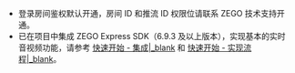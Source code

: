 - 登录房间鉴权默认开通，房间 ID 和推流 ID 权限位请联系 ZEGO 技术支持开通。
- 已在项目中集成 ZEGO Express SDK（6.9.3 及以上版本），实现基本的实时音视频功能，请参考 [快速开始 - 集成\|_blank](!Integration/SDK_Integration) 和 [快速开始 - 实现流程\|_blank](!Integration/Solution_Implementation)。


